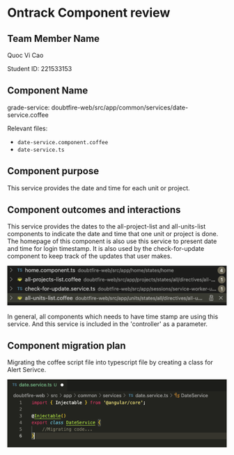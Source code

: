# Ontrack Component review

## Team Member Name

Quoc Vi Cao

Student ID: 221533153

## Component Name

grade-service: doubtfire-web/src/app/common/services/date-service.coffee

Relevant files:
 -   ``date-service.component.coffee``
 -   ``date-service.ts``


## Component purpose

This service provides the date and time for each unit or project.

## Component outcomes and interactions

This service provides the dates to the all-project-list and all-units-list components to indicate the date and time 
that one unit or project is done. The homepage of this component is also use this service to present date and time 
for login timestamp. It is also used by the check-for-update component to keep track of the updates that user makes.

![date-interaction](images/date-interactions.png)

In general, all components which needs to have time stamp are using this service. And this service 
is included in the 'controller' as a parameter.
## Component migration plan

Migrating the coffee script file into typescript file by creating a class for Alert Serivce.

![date-service](images/date-service.png)